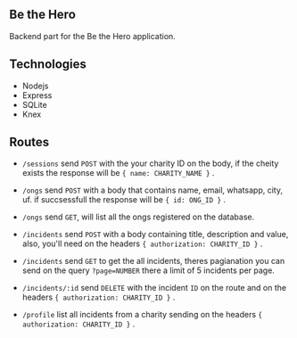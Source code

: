 ## Be the Hero
Backend part for the Be the Hero application.

## Technologies
- Nodejs 
- Express
- SQLite
- Knex

## Routes
- `/sessions` send `POST` with the your charity ID on the body, if the cheity exists the response will be `{ name: CHARITY_NAME }` .

- `/ongs` send `POST` with a body that contains name, email, whatsapp, city, uf. if succsessfull the response will be `{ id: ONG_ID }` .

- `/ongs` send `GET`, will list all the ongs registered on the database.

- `/incidents` send `POST` with a body containing title, description and value, also, you'll need on the headers `{ authorization: CHARITY_ID }` .

- `/incidents` send `GET` to get the all incidents, theres pagianation you can send on the query `?page=NUMBER` there a limit of 5 incidents per page.

- `/incidents/:id` send `DELETE` with the incident `ID` on the route and on the headers `{ authorization: CHARITY_ID }` .

- `/profile` list all incidents from a charity sending on the headers `{ authorization: CHARITY_ID }` .
